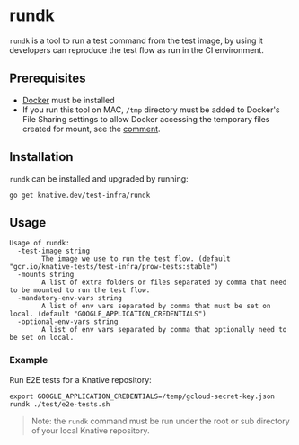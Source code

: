 # rundk

`rundk` is a tool to run a test command from the test image, by using it
developers can reproduce the test flow as run in the CI environment.

## Prerequisites

- [Docker](https://docs.docker.com/get-docker/) must be installed
- If you run this tool on MAC, `/tmp` directory must be added to Docker's File
  Sharing settings to allow Docker accessing the temporary files created for
  mount, see the [comment](https://github.com/docker/docker.github.io/issues/4709#issuecomment-639596451).

## Installation

`rundk` can be installed and upgraded by running:

```shell
go get knative.dev/test-infra/rundk
```

## Usage

```shell
Usage of rundk:
  -test-image string
        The image we use to run the test flow. (default "gcr.io/knative-tests/test-infra/prow-tests:stable")
  -mounts string
        A list of extra folders or files separated by comma that need to be mounted to run the test flow.
  -mandatory-env-vars string
        A list of env vars separated by comma that must be set on local. (default "GOOGLE_APPLICATION_CREDENTIALS")
  -optional-env-vars string
        A list of env vars separated by comma that optionally need to be set on local.
```

### Example

Run E2E tests for a Knative repository:

```shell
export GOOGLE_APPLICATION_CREDENTIALS=/temp/gcloud-secret-key.json
rundk ./test/e2e-tests.sh
```

> Note: the `rundk` command must be run under the root or sub directory of your
> local Knative repository.

